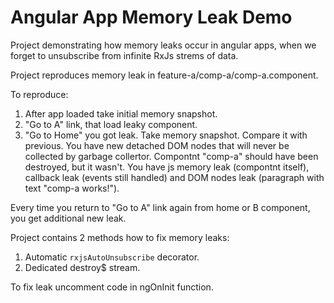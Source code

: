 # Angular App Memory Leak Demo

Project demonstrating how memory leaks occur in angular apps, when we forget to unsubscribe from infinite RxJs strems of data.

Project reproduces memory leak in feature-a/comp-a/comp-a.component.

To reproduce:
1. After app loaded take initial memory snapshot.
2. "Go to A" link, that load leaky component.
3. "Go to Home" you got leak. Take memory snapshot. Compare it with previous. You have new detached DOM nodes that will never be collected by garbage collertor. Compontnt "comp-a" should have been destroyed, but it wasn't. You have js memory leak (compontnt itself), callback leak (events still handled) and DOM nodes leak (paragraph with text "comp-a works!"). 
     
Every time you return to "Go to A" link again from home or B component, you get additional new leak.

Project contains 2 methods how to fix memory leaks:

1. Automatic `rxjsAutoUnsubscribe` decorator.
2. Dedicated destroy$ stream.

To fix leak uncomment code in ngOnInit function.
